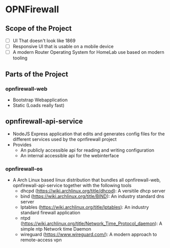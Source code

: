 # OPNFirewall
## Scope of the Project

- [ ] UI That doesn't look like 1869
- [ ] Responsive UI that is usable on a mobile device
- [ ] A modern Router Operating System for HomeLab use based on modern tooling

## Parts of the Project

### opnfirewall-web

- Bootstrap Webapplication
- Static (Loads really fast)

## opnfirewall-api-service

- NodeJS Express application that edits and generates config files for the different services used by the opnfirewall project
- Provides 
  - An publicly accessible api for reading and writing configuration
  - An internal accessible api for the webinterface

### opnfirewall-os
- A Arch Linux based linux distribution that bundles all opnfirewall-web, opnfirewall-api-service together with the following tools
  - dhcpd (https://wiki.archlinux.org/title/dhcpd): A versitile dhcp server
  - bind (https://wiki.archlinux.org/title/BIND): An industry standard dns server
  - Iptables (https://wiki.archlinux.org/title/Iptables): An industry standard firewall application
  - ntpd (https://wiki.archlinux.org/title/Network_Time_Protocol_daemon): A simple ntp Network time Daemon
  - wireguard (https://www.wireguard.com/): A modern approach to remote-access vpn
